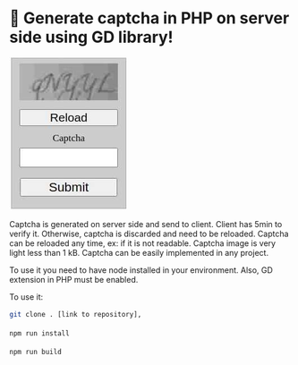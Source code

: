 # 🚀 Generate captcha in PHP on server side using GD library!

![image](https://github.com/georgechem/captcha/blob/master/captcha.jpg)

Captcha is generated on server side and send to client. Client has 5min to verify it.
Otherwise, captcha is discarded and need to be reloaded. Captcha can be reloaded any 
time, ex: if it is not readable. Captcha image is very light less than 1 kB. Captcha can be easily
implemented in any project.

To use it you need to have node installed in your environment. Also, GD extension in
PHP must be enabled.

To use it:
```bash
git clone . [link to repository],

npm run install

npm run build
```





